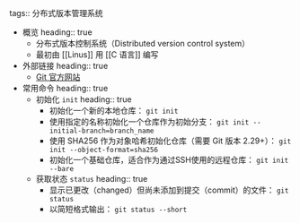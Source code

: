 tags:: 分布式版本管理系统

- 概览
  heading:: true
	- 分布式版本控制系统（Distributed version control system）
	- 最初由 [[Linus]] 用 [[C 语言]] 编写
- 外部链接
  heading:: true
	- [Git 官方网站](https://git-scm.com/)
- 常用命令
  heading:: true
	- 初始化 `init`
	  heading:: true
		- 初始化一个新的本地仓库：
		  `git init`
		- 使用指定的名称初始化一个仓库作为初始分支：
		  `git init --initial-branch=branch_name`
		- 使用 SHA256 作为对象哈希初始化仓库（需要 Git 版本 2.29+）：
		  `git init --object-format=sha256`
		- 初始化一个基础仓库，适合作为通过SSH使用的远程仓库：
		  `git init --bare`
	- 获取状态 `status`
	  heading:: true
		- 显示已更改（changed）但尚未添加到提交（commit）的文件：
		  `git status`
		- 以简短格式输出：
		  `git status --short`